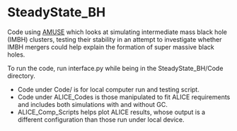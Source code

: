# SteadyState_BH
Code using [AMUSE](https://amuse.readthedocs.io/en/latest/) which looks at simulating intermediate mass black hole (IMBH) clusters, testing their stability in an attempt to investigate whether IMBH mergers could help explain the formation of super massive black holes.

To run the code, run interface.py while being in the SteadyState_BH/Code directory.

- Code under Code/ is for local computer run and testing script. 
- Code under ALICE_Codes is those manipulated to fit ALICE requirements and includes both simulations with and without GC.
- ALICE\_Comp\_Scripts helps plot ALICE results, whose output is a different configuration than those run under local device.
